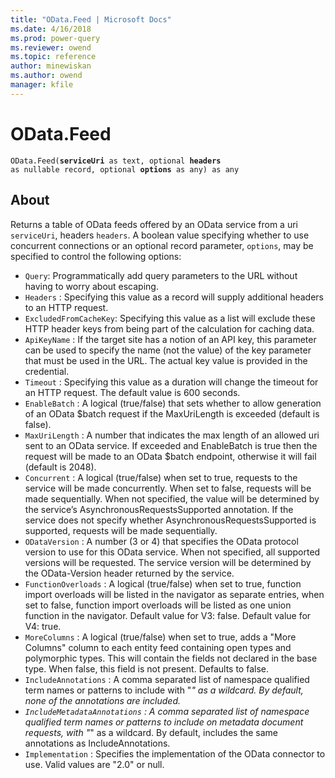 ```yaml
---
title: "OData.Feed | Microsoft Docs"
ms.date: 4/16/2018
ms.prod: power-query
ms.reviewer: owend
ms.topic: reference
author: minewiskan
ms.author: owend
manager: kfile
---
```

# OData.Feed
<code>OData.Feed(<b>serviceUri</b> as text, optional <b>headers</b> as nullable record, optional <b>options</b> as any) as any</code>

## About

Returns a table of OData feeds offered by an OData service from a uri <code>serviceUri</code>, headers <code>headers</code>. A boolean value specifying whether to use concurrent connections or an optional record parameter, <code>options</code>, may be specified to control the following options: <ul> <li><code>Query</code>: Programmatically add query parameters to the URL without having to worry about escaping. </li> <li> <code>Headers</code> : Specifying this value as a record will supply additional headers to an HTTP request.</li> <li> <code>ExcludedFromCacheKey</code>: Specifying this value as a list will exclude these HTTP header keys from being part of the calculation for caching data.</li> <li> <code>ApiKeyName</code> : If the target site has a notion of an API key, this parameter can be used to specify the name (not the value) of the key parameter that must be used in the URL. The actual key value is provided in the credential.</li> <li> <code>Timeout</code> : Specifying this value as a duration will change the timeout for an HTTP request. The default value is 600 seconds.</li> <li> <code>EnableBatch</code> : A logical (true/false) that sets whether to allow generation of an OData $batch request if the MaxUriLength is exceeded (default is false).</li> <li> <code>MaxUriLength</code> : A number that indicates the max length of an allowed uri sent to an OData service. If exceeded and EnableBatch is true then the request will be made to an OData $batch endpoint, otherwise it will fail (default is 2048).</li> <li> <code>Concurrent</code> : A logical (true/false) when set to true, requests to the service will be made concurrently. When set to false, requests will be made sequentially. When not specified, the value will be determined by the service’s AsynchronousRequestsSupported annotation. If the service does not specify whether AsynchronousRequestsSupported is supported, requests will be made sequentially.</li> <li> <code>ODataVersion</code> : A number (3 or 4) that specifies the OData protocol version to use for this OData service. When not specified, all supported versions will be requested. The service version will be determined by the OData-Version header returned by the service.</li> <li> <code>FunctionOverloads</code> : A logical (true/false) when set to true, function import overloads will be listed in the navigator as separate entries, when set to false, function import overloads will be listed as one union function in the navigator. Default value for V3: false. Default value for V4: true.</li> <li> <code>MoreColumns</code> : A logical (true/false) when set to true, adds a "More Columns" column to each entity feed containing open types and polymorphic types. This will contain the fields not declared in the base type. When false, this field is not present. Defaults to false.</li> <li> <code>IncludeAnnotations</code> : A comma separated list of namespace qualified term names or patterns to include with "*" as a wildcard. By default, none of the annotations are included.</li> <li> <code>IncludeMetadataAnnotations</code> : A comma separated list of namespace qualified term names or patterns to include on metadata document requests, with "*" as a wildcard. By default, includes the same annotations as IncludeAnnotations.</li> <li> <code>Implementation</code> : Specifies the implementation of the OData connector to use. Valid values are "2.0" or null.</li> </ul>